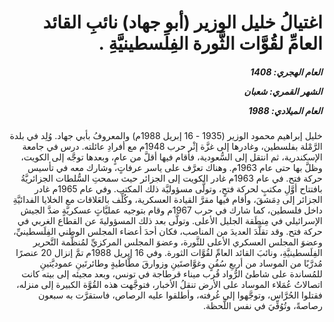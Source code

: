 <h1 dir="rtl">اغتيالُ خليل الوزير (أبو جهاد) نائبِ القائد العامِّ لقُوَّات الثَّورة الفِلَسطينيَّةِ .</h1>

<h5 dir="rtl">العام الهجري:  1408

الشهر القمري: شعبان

العام الميلادي: 1988</h5>

<p dir="rtl">خليل إبراهيم محمود الوزير (1935 - 16 إبريل 1988م) والمعروفُ بأبي جهاد. وُلِد في بلدة الرَّمْلة بفلسطين، وغادرها إلى غزَّة إثْر حرب 1948م مع أفرادِ عائلته. درس في جامعة الإسكندرية، ثم انتقل إلى السُّعودية، فأقام فيها أقلَّ من عامٍ، وبعدها توجَّه إلى الكويت، وظلَّ بها حتى عام 1963م. وهناك تعرَّف على ياسر عرفاتٍ، وشارك معه في تأسيس حركة فتح. في عام 1963م غادر الكويت إلى الجزائر حيث سمحتِ السُّلطات الجزائريَّةُ بافتتاح أوَّلِ مكتبٍ لحركة فتحٍ، وتولَّى مسؤوليَّة ذلك المكتب. وفي عام 1965م غادر الجزائر إلى دِمَشقَ، وأقام فيها مقرَّ القيادة العسكرية، وكُلِّف بالعَلاقات مع الخلايا الفدائيَّةِ داخل فلسطين، كما شارك في حرب 1967م وقام بتوجيه عمليَّاتٍ عسكريَّةٍ ضدَّ الجيش الإسرائيلي في مِنطَقة الجليل الأعلى. وتولَّى بعد ذلك المسؤوليةَ عن القطاع الغربي في حركة فتح. وقد تقلَّدَ العديدَ من المناصب، فكان أحدَ أعضاء المجلس الوطني الفِلَسطينيِّ، وعضوَ المجلس العسكري الأعلى للثَّورة، وعضوَ المجلس المركزيِّ لمُنظَّمة التَّحرير الفِلَسطينيَّةِ، ونائبَ القائد العامِّ لقُوَّات الثورة. وفي 16 إبريل 1988م تمَّ إنزال 20 عنصرًا مُدرَّبًا من الموساد من أربعِ سُفُنٍ وغوَّاصتَينِ وزوارقَ مطَّاطيةٍ وطائرتَينِ عموديَّتينِ للمُساندة على شاطئ الرُّواد قُرب ميناء قرطاجة في تونس، وبعد مجيئه إلى بيته كانت اتصالاتُ عُمَلاء الموساد على الأرض تنقلُ الأخبار، فتوجَّهت هذه القُوَّة الكبيرة إلى منزله، فقتلوا الحُرَّاس، وتوجَّهوا إلى غُرفته، وأطلقوا عليه الرصاص، فاستقرَّت به سبعون رصاصةً، وتُوُفِّيَ في نفس اللَّحظة.</p></br>

